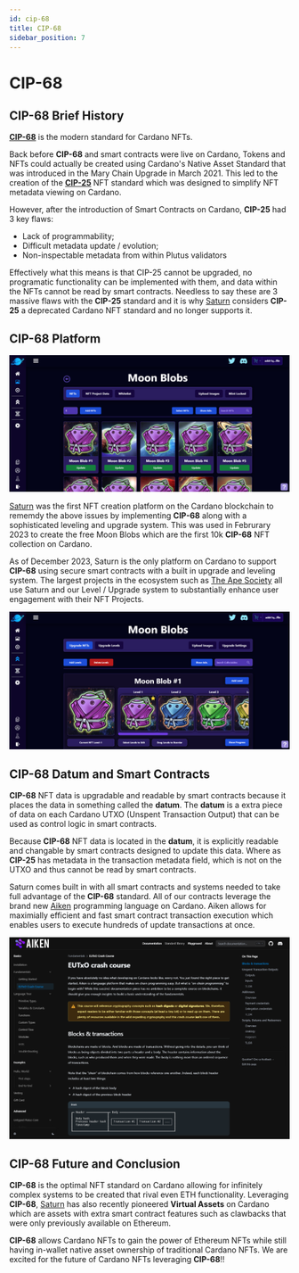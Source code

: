 ```yaml
---
id: cip-68
title: CIP-68
sidebar_position: 7
---
```


# CIP-68

## CIP-68 Brief History

[**CIP-68**](https://github.com/cardano-foundation/CIPs/tree/master/CIP-0068) is the modern standard for Cardano NFTs. 

Back before **CIP-68** and smart contracts were live on Cardano, Tokens and NFTs could actually be created using Cardano's Native Asset Standard that was introduced in the Mary Chain Upgrade in March 2021. This led to the creation of the [**CIP-25**](https://github.com/cardano-foundation/CIPs/tree/master/CIP-0025) NFT standard which was designed to simplify NFT metadata viewing on Cardano.

However, after the introduction of Smart Contracts on Cardano, **CIP-25** had 3 key flaws: 
 - Lack of programmability;
 - Difficult metadata update / evolution;
 - Non-inspectable metadata from within Plutus validators

Effectively what this means is that CIP-25 cannot be upgraded, no programatic functionality can be implemented with them, and data within the NFTs cannot be read by smart contracts. Needless to say these are 3 massive flaws with the **CIP-25** standard and it is why [Saturn](https://saturnnft.io/) considers **CIP-25** a deprecated Cardano NFT standard and no longer supports it.

## CIP-68 Platform

![CIP-68 Moon Blobs Page](/img/cip-68/moon-blobs.png)

[Saturn](https://saturnnft.io/) was the first NFT creation platform on the Cardano blockchain to rememdy the above issues by implementing **CIP-68** along with a sophisticated leveling and upgrade system. This was used in Februrary 2023 to create the free Moon Blobs which are the first 10k **CIP-68** NFT collection on Cardano.

As of December 2023, Saturn is the only platform on Cardano to support **CIP-68** using secure smart contracts with a built in upgrade and leveling system. The largest projects in the ecosystem such as [The Ape Society](https://www.theapesociety.io/) all use Saturn and our Level / Upgrade system to substantially enhance user engagement with their NFT Projects.

![CIP-68 Upgrade Moon Blobs Page](/img/cip-68/upgrade-blobs.png)

## CIP-68 Datum and Smart Contracts

**CIP-68** NFT data is upgradable and readable by smart contracts because it places the data in something called the **datum**. The **datum** is a extra piece of data on each Cardano UTXO (Unspent Transaction Output) that can be used as control logic in smart contracts. 

Because **CIP-68** NFT data is located in the **datum**, it is explicitly readable and changable by smart contracts designed to update this data. Where as **CIP-25** has metadata in the transaction metadata field, which is not on the UTXO and thus cannot be read by smart contracts.

Saturn comes built in with all smart contracts and systems needed to take full advantage of the **CIP-68** standard. All of our contracts leverage the brand new [Aiken](https://aiken-lang.org/) programming language on Cardano. Aiken allows for maximially efficient and fast smart contract transaction execution which enables users to execute hundreds of update transactions at once. 

![CIP-68 Aiken Contracts](/img/cip-68/aiken-docs.png)

## CIP-68 Future and Conclusion

**CIP-68** is the optimal NFT standard on Cardano allowing for infinitely complex systems to be created that rival even ETH functionality. Leveraging **CIP-68**, [Saturn](https://saturnnft.io/) has also recently pioneered **Virtual Assets** on Cardano which are assets with extra smart contract features such as clawbacks that were only previously available on Ethereum.

**CIP-68** allows Cardano NFTs to gain the power of Ethereum NFTs while still having in-wallet native asset ownership of traditional Cardano NFTs. We are excited for the future of Cardano NFTs leveraging **CIP-68**!!









